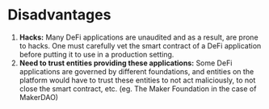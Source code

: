 # Disadvantages

1. **Hacks:** Many DeFi applications are unaudited and as a result, are prone to hacks. One must carefully vet the smart contract of a DeFi application before putting it to use in a production setting.
2. **Need to trust entities providing these applications:** Some DeFi applications are governed by different foundations, and entities on the platform would have to trust these entities to not act maliciously, to not close the smart contract, etc. \(eg. The Maker Foundation in the case of MakerDAO\)